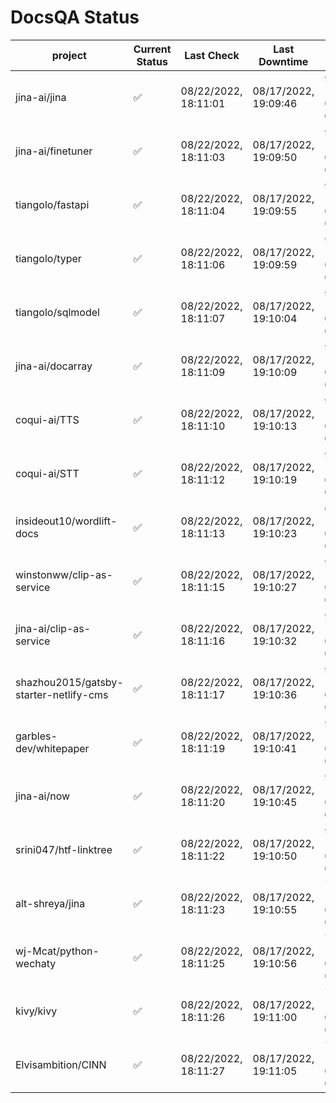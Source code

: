 # DocsQA Status

|               project                |Current Status|     Last Check     |   Last Downtime    |             % Uptime              |
|--------------------------------------|--------------|--------------------|--------------------|-----------------------------------|
|jina-ai/jina                          |✅            |08/22/2022, 18:11:01|08/17/2022, 19:09:46|91.048 (since 08/15/2022, 07:09:42)|
|jina-ai/finetuner                     |✅            |08/22/2022, 18:11:03|08/17/2022, 19:09:50|91.056 (since 08/15/2022, 07:09:42)|
|tiangolo/fastapi                      |✅            |08/22/2022, 18:11:04|08/17/2022, 19:09:55|91.072 (since 08/15/2022, 07:09:42)|
|tiangolo/typer                        |✅            |08/22/2022, 18:11:06|08/17/2022, 19:09:59|91.074 (since 08/15/2022, 07:09:42)|
|tiangolo/sqlmodel                     |✅            |08/22/2022, 18:11:07|08/17/2022, 19:10:04|91.077 (since 08/15/2022, 07:09:42)|
|jina-ai/docarray                      |✅            |08/22/2022, 18:11:09|08/17/2022, 19:10:09|91.072 (since 08/15/2022, 07:09:42)|
|coqui-ai/TTS                          |✅            |08/22/2022, 18:11:10|08/17/2022, 19:10:13|91.070 (since 08/15/2022, 07:09:42)|
|coqui-ai/STT                          |✅            |08/22/2022, 18:11:12|08/17/2022, 19:10:19|91.076 (since 08/15/2022, 07:09:42)|
|insideout10/wordlift-docs             |✅            |08/22/2022, 18:11:13|08/17/2022, 19:10:23|66.017 (since 08/15/2022, 07:09:42)|
|winstonww/clip-as-service             |✅            |08/22/2022, 18:11:15|08/17/2022, 19:10:27|91.081 (since 08/15/2022, 07:09:42)|
|jina-ai/clip-as-service               |✅            |08/22/2022, 18:11:16|08/17/2022, 19:10:32|91.092 (since 08/15/2022, 07:09:42)|
|shazhou2015/gatsby-starter-netlify-cms|✅            |08/22/2022, 18:11:17|08/17/2022, 19:10:36|91.090 (since 08/15/2022, 07:09:42)|
|garbles-dev/whitepaper                |✅            |08/22/2022, 18:11:19|08/17/2022, 19:10:41|91.092 (since 08/15/2022, 07:09:42)|
|jina-ai/now                           |✅            |08/22/2022, 18:11:20|08/17/2022, 19:10:45|91.093 (since 08/15/2022, 07:09:42)|
|srini047/htf-linktree                 |✅            |08/22/2022, 18:11:22|08/17/2022, 19:10:50|91.085 (since 08/15/2022, 07:09:42)|
|alt-shreya/jina                       |✅            |08/22/2022, 18:11:23|08/17/2022, 19:10:55|79.240 (since 08/15/2022, 07:09:42)|
|wj-Mcat/python-wechaty                |✅            |08/22/2022, 18:11:25|08/17/2022, 19:10:56|79.260 (since 08/15/2022, 07:09:42)|
|kivy/kivy                             |✅            |08/22/2022, 18:11:26|08/17/2022, 19:11:00|79.246 (since 08/15/2022, 07:09:42)|
|Elvisambition/CINN                    |✅            |08/22/2022, 18:11:27|08/17/2022, 19:11:05|79.255 (since 08/15/2022, 07:09:42)|
